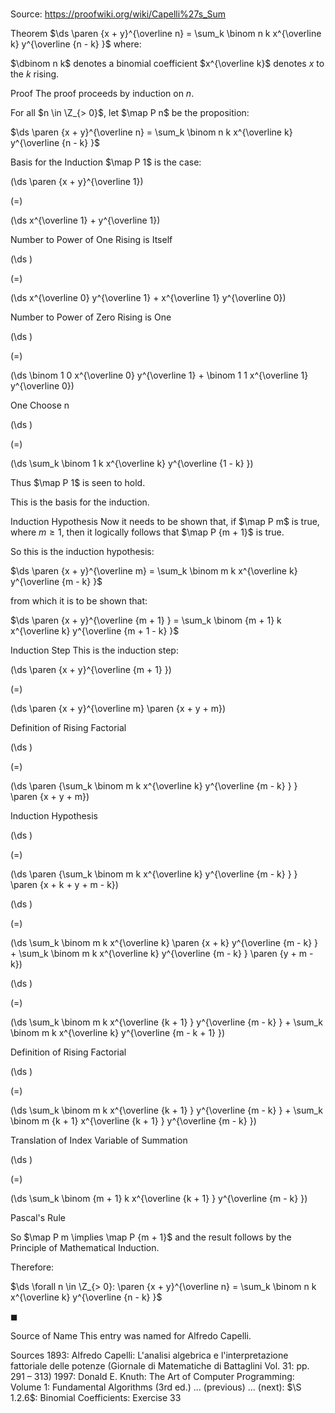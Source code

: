 # 

Source: https://proofwiki.org/wiki/Capelli%27s_Sum



Theorem
$\ds \paren {x + y}^{\overline n} = \sum_k \binom n k x^{\overline k} y^{\overline {n - k} }$
where:

$\dbinom n k$ denotes a binomial coefficient
$x^{\overline k}$ denotes $x$ to the $k$ rising.


Proof
The proof proceeds by induction on $n$.

For all $n \in \Z_{> 0}$, let $\map P n$ be the proposition:

$\ds \paren {x + y}^{\overline n} = \sum_k \binom n k x^{\overline k} y^{\overline {n - k} }$


Basis for the Induction
$\map P 1$ is the case:














\(\ds \paren {x + y}^{\overline 1}\)

\(=\)







\(\ds x^{\overline 1} + y^{\overline 1}\)





Number to Power of One Rising is Itself














\(\ds \)

\(=\)







\(\ds x^{\overline 0} y^{\overline 1} + x^{\overline 1} y^{\overline 0}\)





Number to Power of Zero Rising is One














\(\ds \)

\(=\)







\(\ds \binom 1 0 x^{\overline 0} y^{\overline 1} + \binom 1 1 x^{\overline 1} y^{\overline 0}\)





One Choose n














\(\ds \)

\(=\)







\(\ds \sum_k \binom 1 k x^{\overline k} y^{\overline {1 - k} }\)









Thus $\map P 1$ is seen to hold.

This is the basis for the induction.


Induction Hypothesis
Now it needs to be shown that, if $\map P m$ is true, where $m \ge 1$, then it logically follows that $\map P {m + 1}$ is true.

So this is the induction hypothesis:

$\ds \paren {x + y}^{\overline m} = \sum_k \binom m k x^{\overline k} y^{\overline {m - k} }$

from which it is to be shown that:

$\ds \paren {x + y}^{\overline {m + 1} } = \sum_k \binom {m + 1} k x^{\overline k} y^{\overline {m + 1 - k} }$


Induction Step
This is the induction step:














\(\ds \paren {x + y}^{\overline {m + 1} }\)

\(=\)







\(\ds \paren {x + y}^{\overline m} \paren {x + y + m}\)





Definition of Rising Factorial














\(\ds \)

\(=\)







\(\ds \paren {\sum_k \binom m k x^{\overline k} y^{\overline {m - k} } } \paren {x + y + m}\)





Induction Hypothesis














\(\ds \)

\(=\)







\(\ds \paren {\sum_k \binom m k x^{\overline k} y^{\overline {m - k} } } \paren {x + k + y + m - k}\)




















\(\ds \)

\(=\)







\(\ds \sum_k \binom m k x^{\overline k} \paren {x + k} y^{\overline {m - k} } + \sum_k \binom m k x^{\overline k} y^{\overline {m - k} } \paren {y + m - k}\)




















\(\ds \)

\(=\)







\(\ds \sum_k \binom m k x^{\overline {k + 1} } y^{\overline {m - k} } + \sum_k \binom m k x^{\overline k} y^{\overline {m - k + 1} }\)





Definition of Rising Factorial














\(\ds \)

\(=\)







\(\ds \sum_k \binom m k x^{\overline {k + 1} } y^{\overline {m - k} } + \sum_k \binom m {k + 1} x^{\overline {k + 1} } y^{\overline {m - k} }\)





Translation of Index Variable of Summation














\(\ds \)

\(=\)







\(\ds \sum_k \binom {m + 1} k x^{\overline {k + 1} } y^{\overline {m - k} }\)





Pascal's Rule



So $\map P m \implies \map P {m + 1}$ and the result follows by the Principle of Mathematical Induction.

Therefore:

$\ds \forall n \in \Z_{> 0}: \paren {x + y}^{\overline n} = \sum_k \binom n k x^{\overline k} y^{\overline {n - k} }$

$\blacksquare$


Source of Name
This entry was named for Alfredo Capelli.


Sources
1893: Alfredo Capelli: L'analisi algebrica e l'interpretazione fattoriale delle potenze (Giornale di Matematiche di Battaglini Vol. 31: pp. 291 – 313)
1997: Donald E. Knuth: The Art of Computer Programming: Volume 1: Fundamental Algorithms (3rd ed.) ... (previous) ... (next): $\S 1.2.6$: Binomial Coefficients: Exercise $33$




